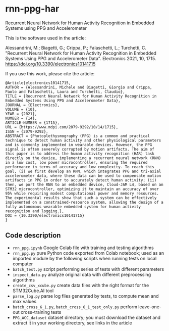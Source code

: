 # rnn-ppg-har
Recurrent Neural Network for Human Activity Recognition in Embedded Systems using PPG and Accelerometer

This is the software used in the article:

Alessandrini, M.; Biagetti, G.; Crippa, P.; Falaschetti, L.; Turchetti, C. "Recurrent Neural Network for Human Activity Recognition in Embedded Systems Using PPG and Accelerometer Data". Electronics 2021, 10, 1715. https://doi.org/10.3390/electronics10141715


If you use this work, please cite the article:
```
@Article{electronics10141715,
AUTHOR = {Alessandrini, Michele and Biagetti, Giorgio and Crippa, Paolo and Falaschetti, Laura and Turchetti, Claudio},
TITLE = {Recurrent Neural Network for Human Activity Recognition in Embedded Systems Using PPG and Accelerometer Data},
JOURNAL = {Electronics},
VOLUME = {10},
YEAR = {2021},
NUMBER = {14},
ARTICLE-NUMBER = {1715},
URL = {https://www.mdpi.com/2079-9292/10/14/1715},
ISSN = {2079-9292},
ABSTRACT = {Photoplethysmography (PPG) is a common and practical technique to detect human activity and other physiological parameters and is commonly implemented in wearable devices. However, the PPG signal is often severely corrupted by motion artifacts. The aim of this paper is to address the human activity recognition (HAR) task directly on the device, implementing a recurrent neural network (RNN) in a low cost, low power microcontroller, ensuring the required performance in terms of accuracy and low complexity. To reach this goal, (i) we first develop an RNN, which integrates PPG and tri-axial accelerometer data, where these data can be used to compensate motion artifacts in PPG in order to accurately detect human activity; (ii) then, we port the RNN to an embedded device, Cloud-JAM L4, based on an STM32 microcontroller, optimizing it to maintain an accuracy of over 95% while requiring modest computational power and memory resources. The experimental results show that such a system can be effectively implemented on a constrained-resource system, allowing the design of a fully autonomous wearable embedded system for human activity recognition and logging.},
DOI = {10.3390/electronics10141715}
}
```
## Code description

* `rnn_ppg.ipynb` Google Colab file with training and testing algorithms
* `rnn_ppg.py` pure Python code exported from Colab notebook; used as an imported module by the following scripts when running tests on local computer
* `batch_test.py` script performing series of tests with different parameters
* `inspect_data.py` analyze original data with different preprocessing algorithms
* `create_csv_xcube.py` create data files with the right format for the STM32Cube.AI tool
* `parse_log.py` parse log files generated by tests, to compute mean and max values
* `batch_cross_6_1.py`, `batch_cross_6_1_test_only.py` perform leave-one-out cross-training tests
* `PPG_ACC_dataset` dataset directory; you must download the dataset and extract it in your working directory, see links in the article

